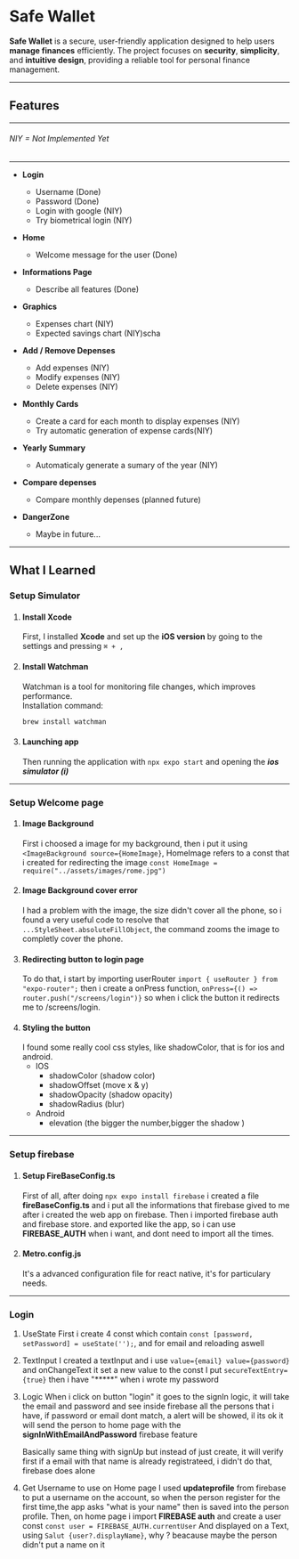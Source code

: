 # Safe Wallet

**Safe Wallet** is a secure, user-friendly application designed to help users **manage finances** efficiently. The project focuses on **security**, **simplicity**, and **intuitive design**, providing a reliable tool for personal finance management.

---
## Features 

---
###### NIY = Not Implemented Yet
---

- **Login**
    - Username (Done)
    - Password (Done)
    - Login with google (NIY)
    - Try biometrical login (NIY)

- **Home** 
    - Welcome message for the user (Done)

- **Informations Page**
    - Describe all features (Done)

- **Graphics**
    - Expenses chart (NIY)
    - Expected savings chart (NIY)scha

- **Add / Remove Depenses**
    - Add expenses (NIY)
    - Modify expenses (NIY)
    - Delete expenses (NIY)

- **Monthly Cards**
    - Create a card for each month to display expenses (NIY)
    - Try automatic generation of expense cards(NIY)

- **Yearly Summary**
    - Automaticaly generate a sumary of the year (NIY)

- **Compare depenses** 
    - Compare monthly depenses (planned future)

- **DangerZone**
    - Maybe in future...

---

## What I Learned

### Setup Simulator

1. #### Install Xcode ####
   First, I installed **Xcode** and set up the **iOS version** by going to the settings and pressing `⌘ + ,`
   
2. #### Install Watchman ####  
   Watchman is a tool for monitoring file changes, which improves performance.  
   Installation command:  
   ```bash
   brew install watchman
3. #### Launching app ####
    Then running the application with `npx expo start` and opening the ***ios simulator (i)*** 
---
### Setup Welcome page

1. #### Image Background ####
    First i choosed a image for my background, then i put it using `<ImageBackground source={HomeImage}`, HomeImage refers to a const that i created for redirecting the image `const HomeImage = require("../assets/images/rome.jpg")`
2. #### Image Background cover error ####
    I had a problem with the image, the size didn't cover all the phone, so i found a very useful code to resolve that
    `...StyleSheet.absoluteFillObject`, the command zooms the image to completly cover the phone.
3. #### Redirecting button to login page ####
    To do that, i start by importing userRouter `import { useRouter } from "expo-router";` then i create a onPress function,
    `onPress={() => router.push("/screens/login")}` so when i click the button it redirects me to /screens/login.
4. #### Styling the button ####
    I found some really cool css styles, like shadowColor, that is for ios and android.
    - IOS
        - shadowColor (shadow color)
        - shadowOffset (move x & y)
        - shadowOpacity (shadow opacity)
        - shadowRadius (blur)
    - Android
        - elevation (the bigger the number,bigger the shadow )
--- 
### Setup firebase 

1. #### Setup FireBaseConfig.ts
    First of all, after doing `npx expo install firebase` i created a file **fireBaseConfig.ts** and i put all the informations that firebase gived to me after i created the web app on firebase.
    Then i imported firebase auth and firebase store. and exported like the app, so i can use **FIREBASE_AUTH** when i want, and dont need to import all the times.
2. #### Metro.config.js
    It's a advanced configuration file for react native, it's for particulary needs.

---
### Login
1. UseState
    First i create 4 const which contain `const [password, setPassword] = useState('');`, and for email and reloading aswell
2. TextInput
    I created a textInput and i use `value={email} value={password}` and onChangeText it set a new value to the const
    I put `secureTextEntry={true}` then i have "*****" when i wrote my password
3. Logic
    When i click on button "login" it goes to the signIn logic, it will take the email and password and see inside firebase all the persons that i have, if password or email dont match, a alert will be showed, il its ok it will send the person to home page with the **signInWithEmailAndPassword** firebase feature

    Basically same thing with signUp but instead of just create, it will verify first if a email with that name is already registrateed, i didn't do that, firebase does alone
4. Get Username to use on Home page
    I used **updateprofile** from firebase to put a username on the account, so when the person register for the first time,the app asks "what is your name" then is saved into the person profile.
    Then, on home page i import **FIREBASE auth** and create a user const `const user = FIREBASE_AUTH.currentUser`
    And displayed on a Text, using `Salut {user?.displayName}`, why ? beacause maybe the person didn't put a name on it

